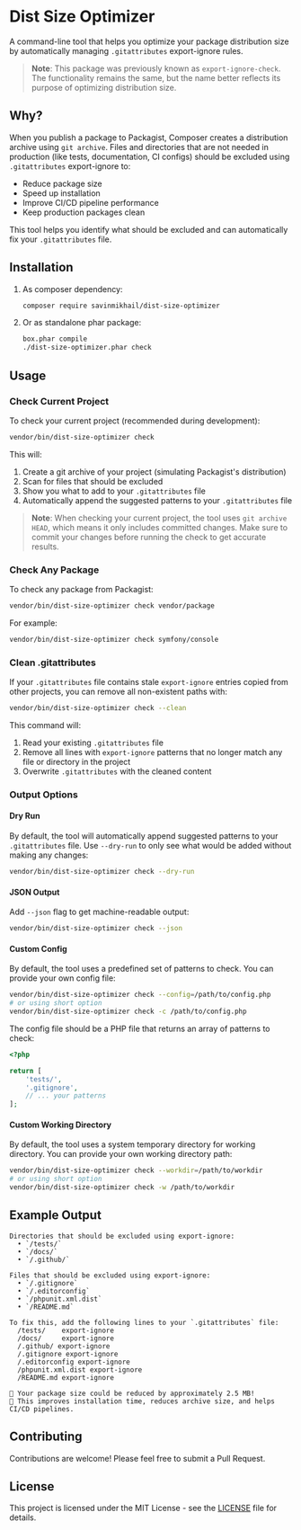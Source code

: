 # Dist Size Optimizer

A command-line tool that helps you optimize your package distribution size by automatically managing `.gitattributes` export-ignore rules.

> **Note**: This package was previously known as `export-ignore-check`. The functionality remains the same, but the name better reflects its purpose of optimizing distribution size.

## Why?

When you publish a package to Packagist, Composer creates a distribution archive using `git archive`. Files and directories that are not needed in production (like tests, documentation, CI configs) should be excluded using `.gitattributes` export-ignore to:

* Reduce package size
* Speed up installation
* Improve CI/CD pipeline performance
* Keep production packages clean

This tool helps you identify what should be excluded and can automatically fix your `.gitattributes` file.

## Installation

1. As composer dependency:

   ```bash
   composer require savinmikhail/dist-size-optimizer
   ```

2. Or as standalone phar package:

   ```bash
   box.phar compile
   ./dist-size-optimizer.phar check
   ```

## Usage

### Check Current Project

To check your current project (recommended during development):

```bash
vendor/bin/dist-size-optimizer check
```

This will:

1. Create a git archive of your project (simulating Packagist's distribution)
2. Scan for files that should be excluded
3. Show you what to add to your `.gitattributes` file
4. Automatically append the suggested patterns to your `.gitattributes` file

> **Note**: When checking your current project, the tool uses `git archive HEAD`, which means it only includes committed changes. Make sure to commit your changes before running the check to get accurate results.

### Check Any Package

To check any package from Packagist:

```bash
vendor/bin/dist-size-optimizer check vendor/package
```

For example:

```bash
vendor/bin/dist-size-optimizer check symfony/console
```

### Clean .gitattributes

If your `.gitattributes` file contains stale `export-ignore` entries copied from other projects, you can remove all non-existent paths with:

```bash
vendor/bin/dist-size-optimizer check --clean
```

This command will:

1. Read your existing `.gitattributes` file
2. Remove all lines with `export-ignore` patterns that no longer match any file or directory in the project
3. Overwrite `.gitattributes` with the cleaned content

### Output Options

#### Dry Run

By default, the tool will automatically append suggested patterns to your `.gitattributes` file. Use `--dry-run` to only see what would be added without making any changes:

```bash
vendor/bin/dist-size-optimizer check --dry-run
```

#### JSON Output

Add `--json` flag to get machine-readable output:

```bash
vendor/bin/dist-size-optimizer check --json
```

#### Custom Config

By default, the tool uses a predefined set of patterns to check. You can provide your own config file:

```bash
vendor/bin/dist-size-optimizer check --config=/path/to/config.php
# or using short option
vendor/bin/dist-size-optimizer check -c /path/to/config.php
```

The config file should be a PHP file that returns an array of patterns to check:

```php
<?php

return [
    'tests/',
    '.gitignore',
    // ... your patterns
];
```

#### Custom Working Directory

By default, the tool uses a system temporary directory for working directory. You can provide your own working directory path:

```bash
vendor/bin/dist-size-optimizer check --workdir=/path/to/workdir
# or using short option
vendor/bin/dist-size-optimizer check -w /path/to/workdir
```

## Example Output

```
Directories that should be excluded using export-ignore:
  • `/tests/`
  • `/docs/`
  • `/.github/`

Files that should be excluded using export-ignore:
  • `/.gitignore`
  • `/.editorconfig`
  • `/phpunit.xml.dist`
  • `/README.md`

To fix this, add the following lines to your `.gitattributes` file:
  /tests/    export-ignore
  /docs/     export-ignore
  /.github/ export-ignore
  /.gitignore export-ignore
  /.editorconfig export-ignore
  /phpunit.xml.dist export-ignore
  /README.md export-ignore

🌿 Your package size could be reduced by approximately 2.5 MB!
🚀 This improves installation time, reduces archive size, and helps CI/CD pipelines.
```

## Contributing

Contributions are welcome! Please feel free to submit a Pull Request.

## License

This project is licensed under the MIT License - see the [LICENSE](LICENSE) file for details.
